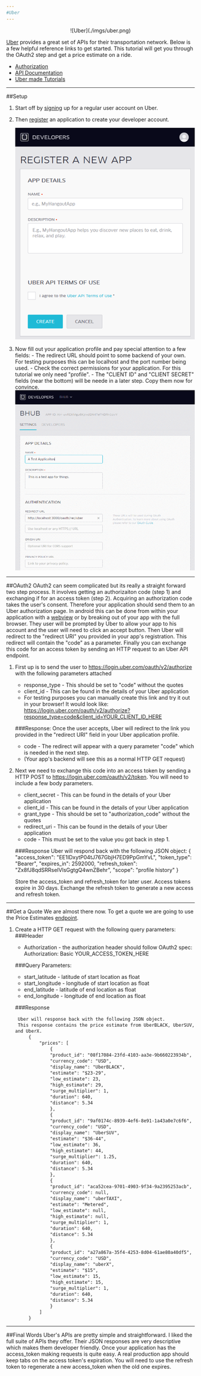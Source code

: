 ```yaml
---
#Uber
---
```


<center>
![Uber](./imgs/uber.png)
</center>

[Uber](https://www.uber.com/) provides a great set of APIs for their transportation network. 
Below is a few helpful reference links to get started. 
This tutorial will get you through the OAuth2 step and get a price estimate on a ride.

- [Authorization](https://developer.uber.com/v1/auth/)
- [API Documentation](https://developer.uber.com/v1/endpoints/)
- [Uber made Tutorials](https://developer.uber.com/v1/tutorials/)



---
##Setup
1. Start off by [signing](https://login.uber.com/login) up for a regular user account on Uber.
2. Then [register](https://developer.uber.com/dashboard) an application to create your developer account.

	![register](./imgs/register.png)

3. Now fill out your application profile and pay special attention to a few fields:
		- The redirect URL should point to some backend of your own. For testing purposes this can be localhost and the port number being used.
		- Check the correct permissions for your application.  For this tutorial we only need "profile".
		- The "CLIENT ID" and "CLIENT SECRET" fields (near the bottom) will be neede in a later step.  Copy them now for convince.
![app](./imgs/app.png)
---
##OAuth2 
OAuth2 can seem complicated but its really a straight forward two step process. 
It involves getting an authorizaiton code (step 1) and exchanging if for an access token (step 2).
Acquiring an authorization code takes the user's consent. 
Therefore your application should send them to an Uber authorization page.
In android this can be done from within your application with a [webview](http://developer.android.com/reference/android/webkit/WebView.html) or by breaking out of your app with the full browser.
They user will be prompted by Uber to allow your app to his account and the user will need to click an accept button.
Then Uber will redirect to the "redirect URI" you provided in your app's registration.
This redirect will contain the "code" as a parameter.
Finally you can exchange this code for an access token by sending an HTTP request to an Uber API endpoint.
 
1. First up is to send the user to https://login.uber.com/oauth/v2/authorize with the following parameters attached
	- response_type - This should be set to "code" without the quotes
	- client_id	- This can be found in the details of your Uber application
	- For testing purposes you can manually create this link and try it out in your browser!  It would look like:
			https://login.uber.com/oauth/v2/authorize?response_type=code&client_id=YOUR_CLIENT_ID_HERE

	###Response: 
	Once the user accepts, Uber will redirect to the link you provided in the "redirect URI" field in your Uber application profile.
	- code - The redirect will appear with a query parameter "code" which is needed in the next step.
	- (Your app's backend will see this as a normal HTTP GET request)
	
2. Next we need to exchange this code into an access token by sending a HTTP POST to https://login.uber.com/oauth/v2/token. 
You will need to include a few body parameters.
	- client_secret - This can be found in the details of your Uber application
	- client_id - This can be found in the details of your Uber application
	- grant_type - This should be set to "authorization_code" without the quotes
	- redirect_uri - This can be found in the details of your Uber application
	- code - This must be set to the value you got back in step 1.
	
	###Response
	Uber will respond back with the following JSON object:
			{
				"access_token": "EE1IDxytP04tJ767GbjH7ED9PpGmYvL",
				"token_type": "Bearer",
				"expires_in": 2592000,
				"refresh_token": "Zx8fJ8qdSRRseIVlsGgtgQ4wnZBehr",
				"scope": "profile history"
			}

	Store the access_token and refresh_token for later user. 
	Access tokens expire in 30 days.
	Exchange the refresh token to generate a new access and refresh token.
	
---
##Get a Quote
We are almost there now.
To get a quote we are going to use the Price Estimates [endpoint](https://developer.uber.com/v1/endpoints/).
1. Create a HTTP GET request with the following query parameters:
	###Header
	- Authorization - the authorization header should follow OAuth2 spec:
			Authorization: Basic YOUR_ACCESS_TOKEN_HERE
	
	###Query Parameters:
	- start_latitude - latitude of start location as float
	- start_longitude - longitude of start location as float
	- end_latitude - latitude of end location as float
	- end_longitude - longitude of end location as float
	
	###Response
	
		Uber will response back with the following JSON object. 
		This response contains the price estimate from UberBLACK, UberSUV, and UberX.
			{
				"prices": [
					{
					"product_id": "08f17084-23fd-4103-aa3e-9b660223934b",
					"currency_code": "USD",
					"display_name": "UberBLACK",
					"estimate": "$23-29",
					"low_estimate": 23,
					"high_estimate": 29,
					"surge_multiplier": 1,
					"duration": 640,
					"distance": 5.34
					},
					{
					"product_id": "9af0174c-8939-4ef6-8e91-1a43a0e7c6f6",
					"currency_code": "USD",
					"display_name": "UberSUV",
					"estimate": "$36-44",
					"low_estimate": 36,
					"high_estimate": 44,
					"surge_multiplier": 1.25,
					"duration": 640,
					"distance": 5.34
					},
					{
					"product_id": "aca52cea-9701-4903-9f34-9a2395253acb",
					"currency_code": null,
					"display_name": "uberTAXI",
					"estimate": "Metered",
					"low_estimate": null,
					"high_estimate": null,
					"surge_multiplier": 1,
					"duration": 640,
					"distance": 5.34
					},
					{
					"product_id": "a27a867a-35f4-4253-8d04-61ae80a40df5",
					"currency_code": "USD",
					"display_name": "uberX",
					"estimate": "$15",
					"low_estimate": 15,
					"high_estimate": 15,
					"surge_multiplier": 1,
					"duration": 640,
					"distance": 5.34
					}
				]
			}
---
##Final Words
Uber's APIs are pretty simple and straightforward.
I liked the full suite of APIs they offer.
Their JSON responses are very descriptive which makes them developer friendly. 
Once your application has the access_token making requests is quite easy.
A real production app should keep tabs on the access token's expiration.
You will need to use the refresh token to regenerate a new access_token when the old one expires.
